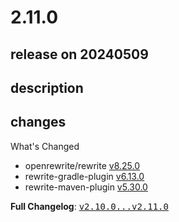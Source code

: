 # 2.11.0

## release on 20240509

## description

## changes

What's Changed

* openrewrite/rewrite <a href="https://github.com/openrewrite/rewrite/releases/tag/v8.25.0">v8.25.0</a>
* rewrite-gradle-plugin <a href="https://github.com/openrewrite/rewrite-gradle-plugin/releases/tag/v6.13.0">v6.13.0</a>
* rewrite-maven-plugin <a href="https://github.com/openrewrite/rewrite-maven-plugin/releases/tag/v5.30.0">v5.30.0</a>

<strong>Full Changelog</strong>: <a class="commit-link" href="https://github.com/openrewrite/rewrite-recipe-bom/compare/v2.10.0...v2.11.0"><tt>v2.10.0...v2.11.0</tt></a>

